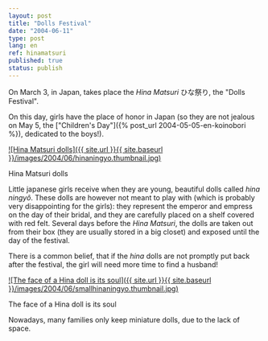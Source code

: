```yaml
---
layout: post
title: "Dolls Festival"
date: "2004-06-11"
type: post
lang: en
ref: hinamatsuri
published: true
status: publish
---
```




On March 3, in Japan, takes place the _Hina Matsuri_ ひな祭り, the "Dolls Festival".

 

On this day, girls have the place of honor in Japan (so they are not jealous on May 5, the ["Children's Day"]({% post_url 2004-05-05-en-koinobori %}), dedicated to the boys!).

[![Hina Matsuri dolls]({{ site.url }}{{ site.baseurl }}/images/2004/06/hinaningyo.thumbnail.jpg)](http://www.japonophile.com/wp-content/uploads/2004-2006/hinaningyo.jpg "Hina Matsuri dolls")

Hina Matsuri dolls

  
Little japanese girls receive when they are young, beautiful dolls called _hina ningyô_. These dolls are however not meant to play with (which is probably very disappointing for the girls): they represent the emperor and empress on the day of their bridal, and they are carefully placed on a shelf covered with red felt. Several days before the _Hina Matsuri_, the dolls are taken out from their box (they are usually stored in a big closet) and exposed until the day of the festival.

There is a common belief, that if the _hina_ dolls are not promptly put back after the festival, the girl will need more time to find a husband!

  
  

[![The face of a Hina doll is its soul]({{ site.url }}{{ site.baseurl }}/images/2004/06/smallhinaningyo.thumbnail.jpg)](http://www.japonophile.com/wp-content/uploads/2004-2006/smallhinaningyo.jpg "The face of a Hina doll is its soul")

The face of a Hina doll is its soul

Nowadays, many families only keep miniature dolls, due to the lack of space.


